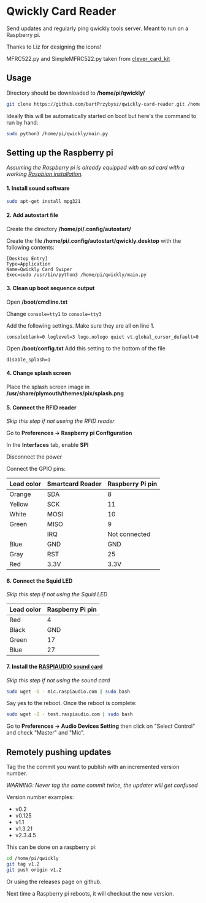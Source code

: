 # Qwickly Card Reader

Send updates and regularly ping qwickly tools server. Meant to run on a Raspberry pi.

Thanks to Liz for designing the icons!

MFRC522.py and SimpleMFRC522.py taken from [clever_card_kit](https://github.com/simonmonk/clever_card_kit)

## Usage

Directory should be downloaded to **/home/pi/qwickly/**
```sh
git clone https://github.com/bartPrzybysz/qwickly-card-reader.git /home/pi/qwickly
```

Ideally this will be automatically started on boot but here's the command to run by hand:
```sh
sudo python3 /home/pi/qwickly/main.py
```

## Setting up the Raspberry pi
*Assuming the Raspberry pi is already equipped with an sd card with a working [Raspbian installation](https://projects.raspberrypi.org/en/projects/raspberry-pi-setting-up).*


#### 1. Install sound software
```sh
sudo apt-get install mpg321
```


#### 2. Add autostart file
Create the directory **/home/pi/.config/autostart/**

Create the file **/home/pi/.config/autostart/qwickly.desktop** with the following contents:
```
[Desktop Entry]
Type=Application
Name=Qwickly Card Swiper
Exec=sudo /usr/bin/python3 /home/pi/qwickly/main.py
```

#### 3. Clean up boot sequence output
Open **/boot/cmdline.txt**

Change `console=tty1` to `console=tty3`

Add the following settings. Make sure they are all on line 1.
```
consoleblank=0 loglevel=3 logo.nologo quiet vt.global_cursor_default=0
```

Open **/boot/config.txt**
Add this setting to the bottom of the file
```
disable_splash=1
```

#### 4. Change splash screen
Place the splash screen image in **/usr/share/plymouth/themes/pix/splash.png**


#### 5. Connect the RFID reader
*Skip this step if not useing the RFID reader*

Go to **Preferences -> Raspberry pi Configuration**

In the **Interfaces** tab, enable **SPI**

Disconnect the power

Connect the GPIO pins:

|Lead color|Smartcard Reader|Raspberry Pi pin|
|----------|----------------|----------------|
|Orange|SDA|8|
|Yellow|SCK|11|
|White|MOSI|10|
|Green|MISO|9|
||IRQ|Not connected|
|Blue|GND|GND|
|Gray|RST|25|
|Red|3.3V|3.3V|

#### 6. Connect the Squid LED

*Skip this step if not using the Squid LED*

|Lead color|Raspberry Pi pin|
|----------|----------------|
|Red|4|
|Black|GND|
|Green|17|
|Blue|27|

#### 7. Install the [RASPIAUDIO sound card](https://www.raspiaudio.com/raspiaudio-aiy)

*Skip this step if not using the sound card*

```sh
sudo wget -O - mic.raspiaudio.com | sudo bash
```

Say yes to the reboot. Once the reboot is complete:

```sh
sudo wget -O - test.raspiaudio.com | sudo bash
```

Go to **Preferences -> Audio Devices Setting** then click on "Select Control" and check "Master" and "Mic".

## Remotely pushing updates

Tag the the commit you want to publish with an incremented version number.

*WARNING: Never tag the same commit twice, the updater will get confused*

Version number examples:
- v0.2
- v0.125
- v1.1
- v1.3.21
- v2.3.4.5

This can be done on a raspberry pi:
```sh
cd /home/pi/qwickly
git tag v1.2
git push origin v1.2
```

Or using the releases page on github.

Next time a Raspberry pi reboots, it will checkout the new version.
